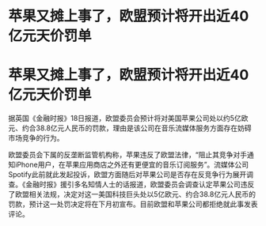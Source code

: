 # 苹果又摊上事了，欧盟预计将开出近40亿元天价罚单

# 苹果又摊上事了，欧盟预计将开出近40亿元天价罚单

据英国《金融时报》18日报道，欧盟委员会预计将对美国苹果公司处以约5亿欧元、约合38.8亿元人民币的罚款，理由是该公司在音乐流媒体服务方面存在妨碍市场竞争的行为。

欧盟委员会下属的反垄断监管机构称，苹果违反了欧盟法律，“阻止其竞争对手通知iPhone用户，在苹果应用商店之外还有更便宜的音乐订阅服务”。流媒体公司Spotify此前就此发起投诉，欧盟方面随后对苹果公司是否存在反竞争行为展开调查。《金融时报》援引多名知情人士的话报道，欧盟委员会调查认定苹果公司违反了欧盟相关法规，决定对这一美国科技巨头处以5亿欧元、约合38.8亿元人民币的罚款，预计这一处罚决定将在下月初宣布。目前欧盟和苹果公司都拒绝就此事发表评论。

